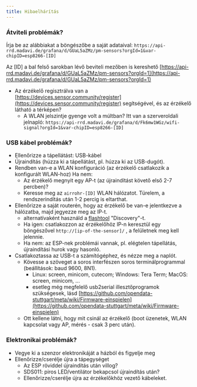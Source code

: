 ```yaml
---
title: Hibaelhárítás
---
```


### Átviteli problémák?
Írja be az alábbiakat a böngészőbe a saját adataival:
`https://api-rrd.madavi.de/grafana/d/GUaL5aZMz/pm-sensors?orgId=1&var-chipID=esp8266-[ID]`

Az [ID] a bal felső sarokban lévő beviteli mezőben is kereshető [https://api-rrd.madavi.de/grafana/d/GUaL5aZMz/pm-sensors?orgId=1](https://api-rrd.madavi.de/grafana/d/GUaL5aZMz/pm-sensors?orgId=1)

* Az érzékelő regisztrálva van a [https://devices.sensor.community/register](https://devices.sensor.community/register) segítségével, és az érzékelő látható a térképen?
    * A WLAN jelszintje gyenge volt a múltban?
      Itt van a szerveroldali jelnapló: `https://api-rrd.madavi.de/grafana/d/Fk6mw1WGz/wifi-signal?orgId=1&var-chipID=esp8266-[ID]`


### USB kábel problémák?
* Ellenőrizze a tápellátást: USB-kábel
* Újraindítás (húzza ki a tápellátást, pl. húzza ki az USB-dugót).
* Rendben van-e a WLAN konfiguráció (az érzékelő csatlakozik a konfigurált WLAN-hoz) Ha nem:
    * Az érzékelő megnyit egy AP-t (az újraindítást követő első 2-7 percben)?
    * Keresse meg az `airrohr-[ID]` WLAN hálózatot. Türelem, a rendszerindítás után 1-2 percig is eltarthat.
* Ellenőrizze a saját routerén, hogy az érzékelő be van-e jelentkezve a hálózatba, majd jegyezze meg az IP-t.
    * alternatívaként használd a [flashtool](https://github.com/opendata-stuttgart/airrohr-firmware-flasher//) "Discovery"-t.
    * Ha igen: csatlakozzon az érzékelőhöz IP-n keresztül egy böngészővel `http://[ip-of-the-sensor]/` , a felületnek meg kell jelennie.
    * Ha nem: az ESP-nek problémái vannak, pl. elégtelen tápellátás, újraindítási hurok vagy hasonló.
* Csatlakoztassa az USB-t a számítógéphez, és nézze meg a naplót.
    * Kövesse a szöveget a soros interfészen soros terminálprogrammal (beállítások: baud 9600, 8N1).
        * Linux: screen, minicom, cutecom; Windows: Tera Term; MacOS: screen, minicom, ...
        * esetleg még megfelelő usb2serial illesztőprogramok szükségesek, lásd [https://github.com/opendata-stuttgart/meta/wiki/Firmware-einspielen](https://github.com/opendata-stuttgart/meta/wiki/Firmware-einspielen)
    * Ott kellene látni, hogy mit csinál az érzékelő (boot üzenetek, WLAN kapcsolat vagy AP, mérés - csak 3 perc után).

### Elektronikai problémák?
* Vegye ki a szenzor elektronikáját a házból és figyelje meg
* Ellenőrizze/cserélje újra a tápegységet
    * Az ESP röviddel újraindítás után villog?
    * SDS011: piros LED/ventilátor bekapcsol újraindítás után?
    * Ellenőrizze/cserélje újra az érzékelőkhöz vezető kábeleket.
